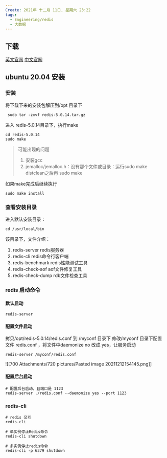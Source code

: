```yaml
---
Create: 2021年 十二月 11日, 星期六 23:22
tags: 
  - Engineering/redis
  - 大数据
---
```


## 下载
[英文官网](http://redis.io/)
[中文官网](http://www.redis.cn/)

## ubuntu 20.04 安装

### 安装
将下载下来的安装包解压到/opt 目录下
```
 sudo tar -zxvf redis-5.0.14.tar.gz
```

进入 redis-5.0.14目录下，执行make
```
cd redis-5.0.14
sudo make
```

> 可能出现的问题
> 1. 安装gcc
> 2. jemalloc/jemalloc.h：没有那个文件或目录：运行sudo make distclean之后再 sudo make

如果make完成后继续执行
```
sudo make install
```


### 查看安装目录
进入默认安装目录：
```
cd /usr/local/bin
```
该目录下，文件介绍：
1. redis-server        redis服务器 
2. redis-cli            redis命令行客户端 
3. redis-benchmark        redis性能测试工具
4. redis-check-aof        aof文件修复工具 
5. redis-check-dump    rdb文件检查工具


### redis 启动命令
#### 默认启动
```
redis-server
```

#### 配置文件启动
拷贝/opt/redis-5.0.14/redis.conf 到 /myconf 目录下
修改/myconf 目录下配置文件 redis.conf ，将文件中daemonize no 改成 yes，让服务启动

```
redis-server /myconf/redis.conf
```
![[700 Attachments/720 pictures/Pasted image 20211212154145.png]]


#### 配置后台启动
```
# 配置后台启动，且端口是 1123  
redis-server ./redis.conf --daemonize yes --port 1123
```



### redis-cli
```
# redis 交互
redis-cli

# 单实例停止Redis命令
redis-cli shutdown

# 多实例停止redis命令
redis-cli -p 6379 shutdown
```





